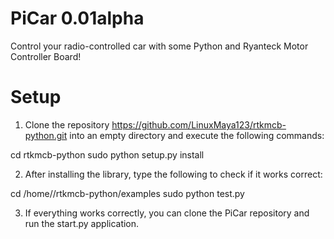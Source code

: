 PiCar 0.01alpha
===============

Control your radio-controlled car with some Python and Ryanteck Motor Controller Board!

Setup
=====

1. Clone the repository https://github.com/LinuxMaya123/rtkmcb-python.git into an empty directory and execute the following commands:
  
  cd rtkmcb-python
  sudo python setup.py install

2. After installing the library, type the following to check if it works correct:

  cd /home/<your username>/rtkmcb-python/examples
  sudo python test.py
  
3. If everything works correctly, you can clone the PiCar repository and run the start.py application.
